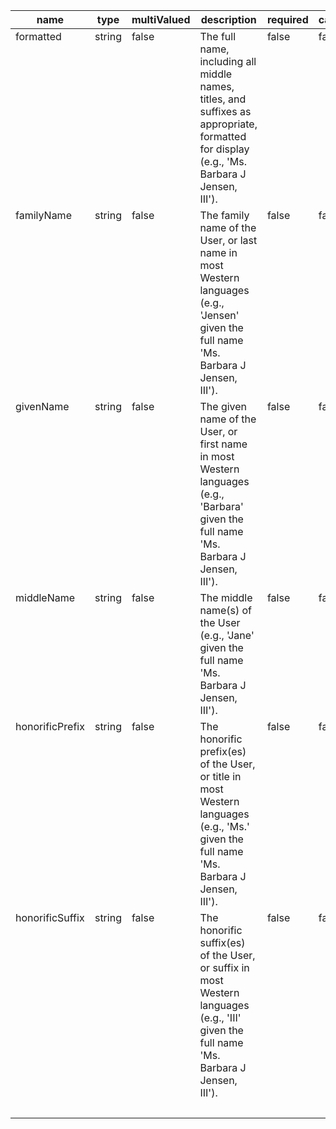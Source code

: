 <table style="border: 1px black;">
	<thead style="border: 1px black;">
		<tr>
			<th>name</th>
			<th>type</th>
			<th>multiValued</th>
			<th>description</th>
			<th>required</th>
			<th>caseExact</th>
			<th>mutability</th>
			<th>returned</th>
			<th>uniqueness</th>
		</tr>
	</thead>
	<tbody style="vertical-align: top">
		<tr>
			<td>formatted</td>
			<td>string</td>
			<td>false</td>
			<td>The full name, including all middle names, titles, and suffixes as appropriate, formatted for display (e.g., 'Ms. Barbara J Jensen, III').</td>
			<td>false</td>
			<td>false</td>
			<td>readWrite</td>
			<td>default</td>
			<td>none</td>
		</tr>
		<tr>
			<td>familyName</td>
			<td>string</td>
			<td>false</td>
			<td>The family name of the User, or last name in most Western languages (e.g., 'Jensen' given the full name 'Ms. Barbara J Jensen, III').</td>
			<td>false</td>
			<td>false</td>
			<td>readWrite</td>
			<td>default</td>
			<td>none</td>
		</tr>
		<tr>
			<td>givenName</td>
			<td>string</td>
			<td>false</td>
			<td>The given name of the User, or first name in most Western languages (e.g., 'Barbara' given the full name 'Ms. Barbara J Jensen, III').</td>
			<td>false</td>
			<td>false</td>
			<td>readWrite</td>
			<td>default</td>
			<td>none</td>
		</tr>
		<tr>
			<td>middleName</td>
			<td>string</td>
			<td>false</td>
			<td>The middle name(s) of the User (e.g., 'Jane' given the full name 'Ms. Barbara J Jensen, III').</td>
			<td>false</td>
			<td>false</td>
			<td>readWrite</td>
			<td>default</td>
			<td>none</td>
		</tr>
		<tr>
			<td>honorificPrefix</td>
			<td>string</td>
			<td>false</td>
			<td>The honorific prefix(es) of the User, or title in most Western languages (e.g., 'Ms.' given the full name 'Ms. Barbara J Jensen, III').</td>
			<td>false</td>
			<td>false</td>
			<td>readWrite</td>
			<td>default</td>
			<td>none</td>
		</tr>
		<tr>
			<td>honorificSuffix</td>
			<td>string</td>
			<td>false</td>
			<td>The honorific suffix(es) of the User, or suffix in most Western languages (e.g., 'III' given the full name 'Ms. Barbara J Jensen, III').</td>
			<td>false</td>
			<td>false</td>
			<td>readWrite</td>
			<td>default</td>
			<td>none</td>
		</tr>
		<tr>
			<td></td>
			<td>&nbsp;</td>
			<td>&nbsp;</td>
			<td>&nbsp;</td>
			<td>&nbsp;</td>
			<td>&nbsp;</td>
			<td>&nbsp;</td>
			<td>&nbsp;</td>
			<td>&nbsp;</td>
		</tr>
	</tbody>
</table>